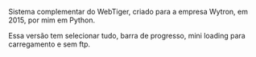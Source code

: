 Sistema complementar do WebTiger, criado para a empresa Wytron, em 2015, por mim em 
Python.

Essa versão tem selecionar tudo, barra de progresso, mini loading para carregamento
e sem ftp.
